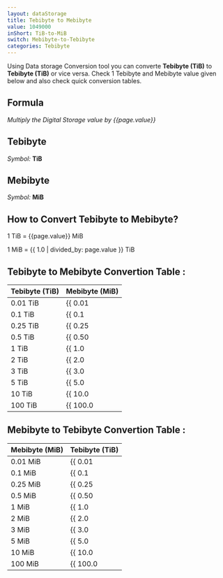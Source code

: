 ```yaml
---
layout: dataStorage
title: Tebibyte to Mebibyte
value: 1049000
inShort: TiB-to-MiB
switch: Mebibyte-to-Tebibyte
categories: Tebibyte
---
```


Using Data storage Conversion tool you can converte **Tebibyte (TiB)** to **Tebibyte (TiB)** or vice versa. Check 1 Tebibyte and Mebibyte value given below and also check quick conversion tables.

## Formula
*Multiply the Digital Storage value by {{page.value}}*

## Tebibyte
*Symbol:* **TiB**

## Mebibyte
*Symbol:* **MiB**

## How to Convert Tebibyte to Mebibyte?

1 TiB = {{page.value}} MiB

1 MiB = {{ 1.0 | divided_by: page.value }} TiB


## Tebibyte to Mebibyte Convertion Table :

| Tebibyte (TiB) | Mebibyte (MiB) |
| ---- | ---- |
| 0.01 TiB | {{ 0.01 | times: page.value | round: 12 }} MiB |
| 0.1 TiB | {{ 0.1 | times: page.value | round: 12 }} MiB |
| 0.25 TiB | {{ 0.25 | times: page.value | round: 12 }} MiB |
| 0.5 TiB | {{ 0.50 | times: page.value | round: 12 }} MiB |
| 1 TiB | {{ 1.0 | times: page.value | round: 12 }} MiB |
| 2 TiB | {{ 2.0 | times: page.value | round: 12 }} MiB |
| 3 TiB | {{ 3.0 | times: page.value | round: 12 }} MiB |
| 5 TiB | {{ 5.0 | times: page.value | round: 12 }} MiB |
| 10 TiB | {{ 10.0 | times: page.value | round: 12 }} MiB |
| 100 TiB | {{ 100.0 | times: page.value | round: 12 }} MiB |

## Mebibyte to Tebibyte Convertion Table :

| Mebibyte (MiB) | Tebibyte (TiB) |
| ---- | ---- |
| 0.01 MiB | {{ 0.01 | divided_by: page.value | round: 12 }} TiB |
| 0.1 MiB | {{ 0.1 | divided_by: page.value | round: 12 }} TiB |
| 0.25 MiB | {{ 0.25 | divided_by: page.value | round: 12 }} TiB |
| 0.5 MiB | {{ 0.50 | divided_by: page.value | round: 12 }} TiB |
| 1 MiB | {{ 1.0 | divided_by: page.value | round: 12 }} TiB |
| 2 MiB | {{ 2.0 | divided_by: page.value | round: 12 }} TiB |
| 3 MiB | {{ 3.0 | divided_by: page.value | round: 12 }} TiB |
| 5 MiB | {{ 5.0 | divided_by: page.value | round: 12 }} TiB |
| 10 MiB | {{ 10.0 | divided_by: page.value | round: 12 }} TiB |
| 100 MiB | {{ 100.0 | divided_by: page.value | round: 12 }} TiB |


<script>
document.getElementById('selectInput')[17].selected = true
document.getElementById('selectOutput')[9].selected = true
</script>
